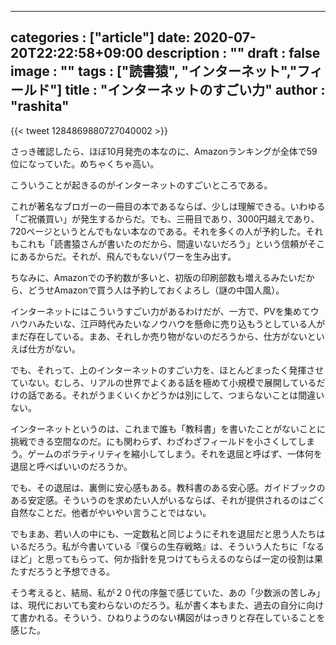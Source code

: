 
---
categories : ["article"]
date: 2020-07-20T22:22:58+09:00
description : ""
draft : false
image : ""
tags : ["読書猿", "インターネット","フィールド"]
title : "インターネットのすごい力"
author : "rashita"
---

{{< tweet 1284869880727040002 >}}  

さっき確認したら、ほぼ10月発売の本なのに、Amazonランキングが全体で59位になっていた。めちゃくちゃ高い。

こういうことが起きるのがインターネットのすごいところである。

これが著名なブロガーの一冊目の本であるならば、少しは理解できる。いわゆる「ご祝儀買い」が発生するからだ。でも、三冊目であり、3000円越えであり、720ページというとんでもない本なのである。それを多くの人が予約した。それもこれも「読書猿さんが書いたのだから、間違いないだろう」という信頼がそこにあるからだ。それが、飛んでもないパワーを生み出す。

ちなみに、Amazonでの予約数が多いと、初版の印刷部数も増えるみたいだから、どうせAmazonで買う人は予約しておくよろし（謎の中国人風）。

インターネットにはこういうすごい力があるわけだが、一方で、PVを集めてウハウハみたいな、江戸時代みたいなノウハウを懸命に売り込もうとしている人がまだ存在している。まあ、それしか売り物がないのだろうから、仕方がないといえば仕方がない。

でも、それって、上のインターネットのすごい力を、ほとんどまったく発揮させていない。むしろ、リアルの世界でよくある話を極めて小規模で展開しているだけの話である。それがうまくいくかどうかは別にして、つまらないことは間違いない。

インターネットというのは、これまで誰も「教科書」を書いたことがないことに挑戦できる空間なのだ。にも関わらず、わざわざフィールドを小さくしてしまう。ゲームのボラティリティを縮小してしまう。それを退屈と呼ばず、一体何を退屈と呼べばいいのだろうか。

でも、その退屈は、裏側に安心感もある。教科書のある安心感。ガイドブックのある安定感。そういうのを求めたい人がいるならば、それが提供されるのはごく自然なことだ。他者がやいやい言うことではない。

でもまあ、若い人の中にも、一定数私と同じようにそれを退屈だと思う人たちはいるだろう。私が今書いている『僕らの生存戦略』は、そういう人たちに「なるほど」と思ってもらって、何か指針を見つけてもらえるのならば一定の役割は果たすだろうと予想できる。

そう考えると、結局、私が２０代の序盤で感じていた、あの「少数派の苦しみ」は、現代においても変わらないのだろう。私が書く本もまた、過去の自分に向けて書かれる。そういう、ひねりようのない構図がはっきりと存在していることを感じた。